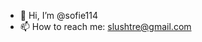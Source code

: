 - 👋 Hi, I’m @sofie114
- 📫 How to reach me: slushtre@gmail.com

<!---
sofie114/sofie114 is a ✨ special ✨ repository because its `README.md` (this file) appears on your GitHub profile.
You can click the Preview link to take a look at your changes.
--->
